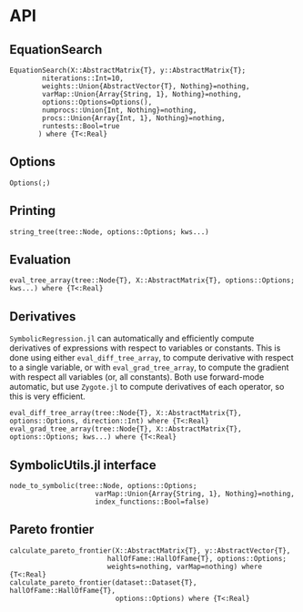 # API

## EquationSearch

```@docs
EquationSearch(X::AbstractMatrix{T}, y::AbstractMatrix{T};
        niterations::Int=10,
        weights::Union{AbstractVector{T}, Nothing}=nothing,
        varMap::Union{Array{String, 1}, Nothing}=nothing,
        options::Options=Options(),
        numprocs::Union{Int, Nothing}=nothing,
        procs::Union{Array{Int, 1}, Nothing}=nothing,
        runtests::Bool=true
       ) where {T<:Real}
```

## Options

```@docs
Options(;)
```

## Printing

```@docs
string_tree(tree::Node, options::Options; kws...)
```

## Evaluation

```@docs
eval_tree_array(tree::Node{T}, X::AbstractMatrix{T}, options::Options; kws...) where {T<:Real}
```

## Derivatives

`SymbolicRegression.jl` can automatically and efficiently compute derivatives
of expressions with respect to variables or constants. This is done using
either `eval_diff_tree_array`, to compute derivative with respect to a single
variable, or with `eval_grad_tree_array`, to compute the gradient with respect
all variables (or, all constants). Both use forward-mode automatic, but use
`Zygote.jl` to compute derivatives of each operator, so this is very efficient.

```@docs
eval_diff_tree_array(tree::Node{T}, X::AbstractMatrix{T}, options::Options, direction::Int) where {T<:Real}
eval_grad_tree_array(tree::Node{T}, X::AbstractMatrix{T}, options::Options; kws...) where {T<:Real}
```

## SymbolicUtils.jl interface

```@docs
node_to_symbolic(tree::Node, options::Options; 
                     varMap::Union{Array{String, 1}, Nothing}=nothing,
                     index_functions::Bool=false)
```

## Pareto frontier


```@docs
calculate_pareto_frontier(X::AbstractMatrix{T}, y::AbstractVector{T},
                        hallOfFame::HallOfFame{T}, options::Options;
                        weights=nothing, varMap=nothing) where {T<:Real}
calculate_pareto_frontier(dataset::Dataset{T}, hallOfFame::HallOfFame{T},
                          options::Options) where {T<:Real}
```
